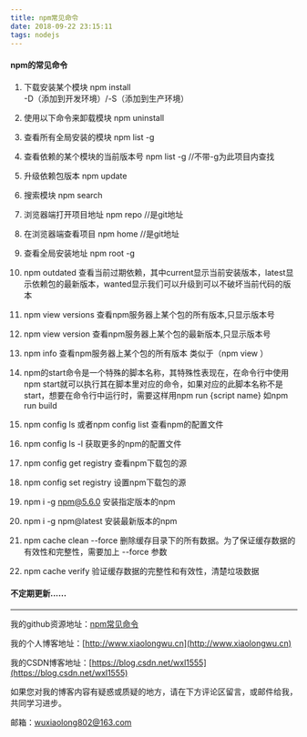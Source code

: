 ```yaml
---
title: npm常见命令
date: 2018-09-22 23:15:11
tags: nodejs
---
```

#### npm的常见命令
1. 下载安装某个模块 npm install <Module Name> -D（添加到开发环境）/-S（添加到生产环境）
2. 使用以下命令来卸载模块 npm uninstall <package>    

3. 查看所有全局安装的模块   npm list -g

4. 查看依赖的某个模块的当前版本号   npm list <package>  -g    //不带-g为此项目内查找
5.  升级依赖包版本 npm update <package> 

6. 搜索模块 npm search <package>

7. 浏览器端打开项目地址 npm repo <package>   //是git地址

8. 在浏览器端查看项目  npm home <package> //是git地址

9. 查看全局安装地址 npm root -g 
10. npm outdated 查看当前过期依赖，其中current显示当前安装版本，latest显示依赖包的最新版本，wanted显示我们可以升级到可以不破坏当前代码的版本
11. npm view <jquery> versions  查看npm服务器上某个包的所有版本,只显示版本号      
13.  npm view <jquery> version   查看npm服务器上某个包的最新版本,只显示版本号       
12. npm info <jquery>  查看npm服务器上某个包的所有版本     类似于（npm view <jquery>）
14. npm的start命令是一个特殊的脚本名称，其特殊性表现在，在命令行中使用npm start就可以执行其在脚本里对应的命令，如果对应的此脚本名称不是start，想要在命令行中运行时，需要这样用npm run {script name} 如npm run build
15. npm config ls 或者npm config list  查看npm的配置文件
16. npm config ls -l 获取更多的npm的配置文件
17. npm config get registry  查看npm下载包的源
18. npm config set registry  <url>  设置npm下载包的源
19. npm i -g npm@5.6.0 安装指定版本的npm
20. npm i -g npm@latest  安装最新版本的npm
21. npm cache clean --force 删除缓存目录下的所有数据。为了保证缓存数据的有效性和完整性，需要加上 --force 参数
22. npm cache verify 验证缓存数据的完整性和有效性，清楚垃圾数据


#### 不定期更新......
---

我的github资源地址：[npm常见命令](https://github.com/LeonWuV/FE-blog-repository/blob/master/nodejs/npm%E5%B8%B8%E8%A7%81%E5%91%BD%E4%BB%A4.md)

我的个人博客地址：[http://www.xiaolongwu.cn](http://www.xiaolongwu.cn)

我的CSDN博客地址：[https://blog.csdn.net/wxl1555](https://blog.csdn.net/wxl1555)

如果您对我的博客内容有疑惑或质疑的地方，请在下方评论区留言，或邮件给我，共同学习进步。

邮箱：wuxiaolong802@163.com